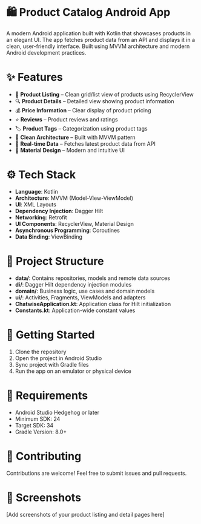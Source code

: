 # 🛍️ Product Catalog Android App
A modern Android application built with Kotlin that showcases products in an elegant UI. The app fetches product data from an API and displays it in a clean, user-friendly interface. Built using MVVM architecture and modern Android development practices.

# ✨ Features
- 📱 **Product Listing** – Clean grid/list view of products using RecyclerView
- 🔍 **Product Details** – Detailed view showing product information
- 💰 **Price Information** – Clear display of product pricing
- ⭐ **Reviews** – Product reviews and ratings
- 🏷️ **Product Tags** – Categorization using product tags
- 🎯 **Clean Architecture** – Built with MVVM pattern
- 🔄 **Real-time Data** – Fetches latest product data from API
- 🎨 **Material Design** – Modern and intuitive UI

# ⚙️ Tech Stack
- **Language**: Kotlin
- **Architecture**: MVVM (Model-View-ViewModel)
- **UI**: XML Layouts
- **Dependency Injection**: Dagger Hilt
- **Networking**: Retrofit
- **UI Components**: RecyclerView, Material Design
- **Asynchronous Programming**: Coroutines
- **Data Binding**: ViewBinding

# 📂 Project Structure
- **data/**: Contains repositories, models and remote data sources
- **di/**: Dagger Hilt dependency injection modules
- **domain/**: Business logic, use cases and domain models
- **ui/**: Activities, Fragments, ViewModels and adapters
- **ChatwiseApplication.kt**: Application class for Hilt initialization
- **Constants.kt**: Application-wide constant values

# 🚀 Getting Started
1. Clone the repository
2. Open the project in Android Studio
3. Sync project with Gradle files
4. Run the app on an emulator or physical device

# 🔧 Requirements
- Android Studio Hedgehog or later
- Minimum SDK: 24
- Target SDK: 34
- Gradle Version: 8.0+

# 🤝 Contributing
Contributions are welcome! Feel free to submit issues and pull requests.

# 📸 Screenshots
[Add screenshots of your product listing and detail pages here]
